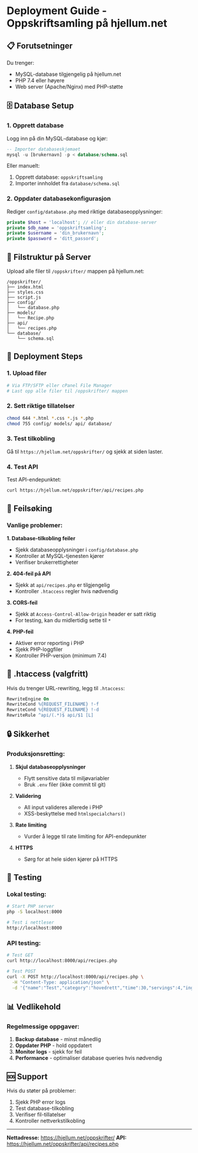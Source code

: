 # Deployment Guide - Oppskriftsamling på hjellum.net

## 📋 Forutsetninger

Du trenger:
- MySQL-database tilgjengelig på hjellum.net
- PHP 7.4 eller høyere
- Web server (Apache/Nginx) med PHP-støtte

## 🗄️ Database Setup

### 1. Opprett database
Logg inn på din MySQL-database og kjør:

```sql
-- Importer databaseskjemaet
mysql -u [brukernavn] -p < database/schema.sql
```

Eller manuelt:
1. Opprett database: `oppskriftsamling`
2. Importer innholdet fra `database/schema.sql`

### 2. Oppdater databasekonfigurasjon
Rediger `config/database.php` med riktige databaseopplysninger:

```php
private $host = 'localhost'; // eller din database-server
private $db_name = 'oppskriftsamling';
private $username = 'din_brukernavn';
private $password = 'ditt_passord';
```

## 📁 Filstruktur på Server

Upload alle filer til `/oppskrifter/` mappen på hjellum.net:

```
/oppskrifter/
├── index.html
├── styles.css
├── script.js
├── config/
│   └── database.php
├── models/
│   └── Recipe.php
├── api/
│   └── recipes.php
└── database/
    └── schema.sql
```

## 🚀 Deployment Steps

### 1. Upload filer
```bash
# Via FTP/SFTP eller cPanel File Manager
# Last opp alle filer til /oppskrifter/ mappen
```

### 2. Sett riktige tillatelser
```bash
chmod 644 *.html *.css *.js *.php
chmod 755 config/ models/ api/ database/
```

### 3. Test tilkobling
Gå til `https://hjellum.net/oppskrifter/` og sjekk at siden laster.

### 4. Test API
Test API-endepunktet:
```bash
curl https://hjellum.net/oppskrifter/api/recipes.php
```

## 🔧 Feilsøking

### Vanlige problemer:

**1. Database-tilkobling feiler**
- Sjekk databaseopplysninger i `config/database.php`
- Kontroller at MySQL-tjenesten kjører
- Verifiser brukerrettigheter

**2. 404-feil på API**
- Sjekk at `api/recipes.php` er tilgjengelig
- Kontroller `.htaccess` regler hvis nødvendig

**3. CORS-feil**
- Sjekk at `Access-Control-Allow-Origin` header er satt riktig
- For testing, kan du midlertidig sette til `*`

**4. PHP-feil**
- Aktiver error reporting i PHP
- Sjekk PHP-loggfiler
- Kontroller PHP-versjon (minimum 7.4)

## 📝 .htaccess (valgfritt)

Hvis du trenger URL-rewriting, legg til `.htaccess`:

```apache
RewriteEngine On
RewriteCond %{REQUEST_FILENAME} !-f
RewriteCond %{REQUEST_FILENAME} !-d
RewriteRule ^api/(.*)$ api/$1 [L]
```

## 🔒 Sikkerhet

### Produksjonsretting:
1. **Skjul databaseopplysninger**
   - Flytt sensitive data til miljøvariabler
   - Bruk `.env` filer (ikke commit til git)

2. **Validering**
   - All input valideres allerede i PHP
   - XSS-beskyttelse med `htmlspecialchars()`

3. **Rate limiting**
   - Vurder å legge til rate limiting for API-endepunkter

4. **HTTPS**
   - Sørg for at hele siden kjører på HTTPS

## 🧪 Testing

### Lokal testing:
```bash
# Start PHP server
php -S localhost:8000

# Test i nettleser
http://localhost:8000
```

### API testing:
```bash
# Test GET
curl http://localhost:8000/api/recipes.php

# Test POST
curl -X POST http://localhost:8000/api/recipes.php \
  -H "Content-Type: application/json" \
  -d '{"name":"Test","category":"hovedrett","time":30,"servings":4,"ingredients":"Test","instructions":"Test"}'
```

## 📊 Vedlikehold

### Regelmessige oppgaver:
1. **Backup database** - minst månedlig
2. **Oppdater PHP** - hold oppdatert
3. **Monitor logs** - sjekk for feil
4. **Performance** - optimaliser database queries hvis nødvendig

## 🆘 Support

Hvis du støter på problemer:
1. Sjekk PHP error logs
2. Test database-tilkobling
3. Verifiser fil-tillatelser
4. Kontroller nettverkstilkobling

---

**Nettadresse:** https://hjellum.net/oppskrifter/
**API:** https://hjellum.net/oppskrifter/api/recipes.php